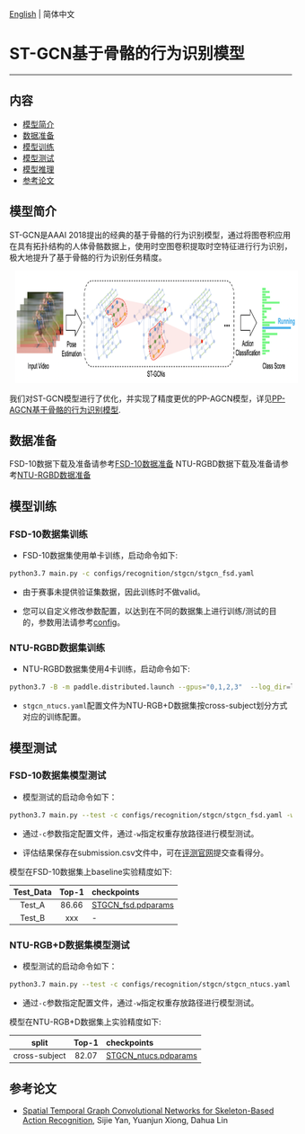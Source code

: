 [English]() | 简体中文

# ST-GCN基于骨骼的行为识别模型

---
## 内容

- [模型简介](#模型简介)
- [数据准备](#数据准备)
- [模型训练](#模型训练)
- [模型测试](#模型测试)
- [模型推理](#模型推理)
- [参考论文](#参考论文)


## 模型简介

ST-GCN是AAAI 2018提出的经典的基于骨骼的行为识别模型，通过将图卷积应用在具有拓扑结构的人体骨骼数据上，使用时空图卷积提取时空特征进行行为识别，极大地提升了基于骨骼的行为识别任务精度。

<div align="center">
<img src="../../../images/st-gcn.png" height=200 width=950 hspace='10'/> <br />
</div>

我们对ST-GCN模型进行了优化，并实现了精度更优的PP-AGCN模型，详见[PP-AGCN基于骨骼的行为识别模型](./pp-agcn.md).


## 数据准备

FSD-10数据下载及准备请参考[FSD-10数据准备](../../dataset/fsd10.md)
NTU-RGBD数据下载及准备请参考[NTU-RGBD数据准备](../../dataset/ntu-rgbd.md)

## 模型训练

### FSD-10数据集训练

- FSD-10数据集使用单卡训练，启动命令如下:

```bash
python3.7 main.py -c configs/recognition/stgcn/stgcn_fsd.yaml
```

- 由于赛事未提供验证集数据，因此训练时不做valid。

- 您可以自定义修改参数配置，以达到在不同的数据集上进行训练/测试的目的，参数用法请参考[config](../../tutorials/config.md)。


### NTU-RGBD数据集训练

- NTU-RGBD数据集使用4卡训练，启动命令如下:

```bash
python3.7 -B -m paddle.distributed.launch --gpus="0,1,2,3"  --log_dir=log_stgcn  main.py  --validate -c configs/recognition/stgcn/stgcn_ntucs.yaml
```

- `stgcn_ntucs.yaml`配置文件为NTU-RGB+D数据集按cross-subject划分方式对应的训练配置。


## 模型测试

### FSD-10数据集模型测试

- 模型测试的启动命令如下：

```bash
python3.7 main.py --test -c configs/recognition/stgcn/stgcn_fsd.yaml -w output/STGCN/STGCN_epoch_00060.pdparams
```

- 通过`-c`参数指定配置文件，通过`-w`指定权重存放路径进行模型测试。

- 评估结果保存在submission.csv文件中，可在[评测官网]()提交查看得分。

模型在FSD-10数据集上baseline实验精度如下:

Test_Data| Top-1 | checkpoints |
| :----: | :----: | :---- |
| Test_A | 86.66 | [STGCN_fsd.pdparams]() |
| Test_B | xxx | - |

### NTU-RGB+D数据集模型测试

- 模型测试的启动命令如下：

```bash
python3.7 main.py --test -c configs/recognition/stgcn/stgcn_ntucs.yaml -w output/STGCN/STGCN_best.pdparams
```

- 通过`-c`参数指定配置文件，通过`-w`指定权重存放路径进行模型测试。

模型在NTU-RGB+D数据集上实验精度如下:

| split | Top-1 | checkpoints |
| :----: | :----: | :---- |
| cross-subject | 82.07 | [STGCN_ntucs.pdparams]() |


## 参考论文

- [Spatial Temporal Graph Convolutional Networks for Skeleton-Based Action Recognition](https://arxiv.org/abs/1801.07455), Sijie Yan, Yuanjun Xiong, Dahua Lin
